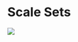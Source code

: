 # Scale Sets

<a href="https://portal.azure.com/#create/Microsoft.Template/uri/https://github.com/ToonDC/empty/blob/master/vmss-coreos-jumpbox.json" target="_blank">
    <img src="http://azuredeploy.net/deploybutton.png"/>
</a><a  target="_blank">
